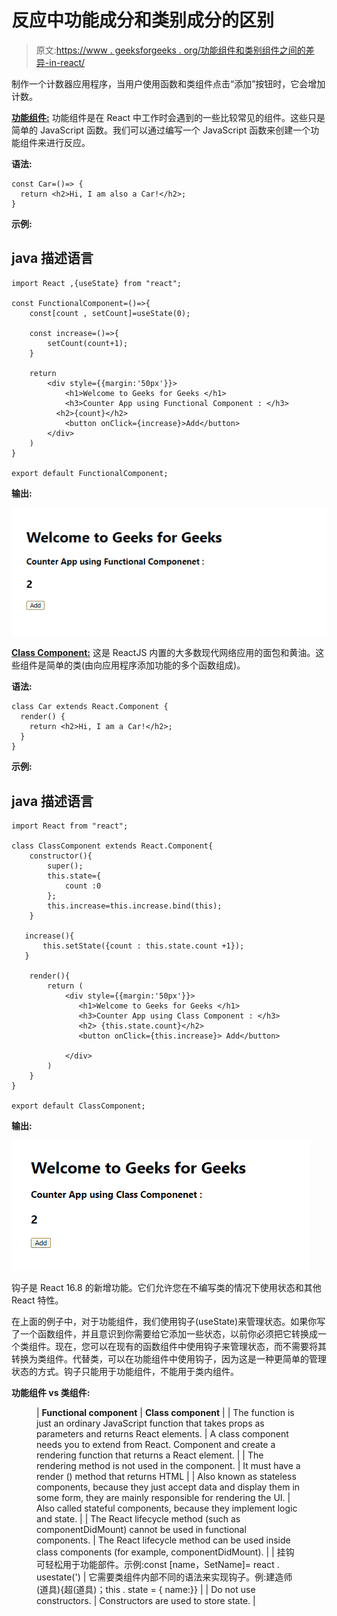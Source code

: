 # 反应中功能成分和类别成分的区别

> 原文:[https://www . geeksforgeeks . org/功能组件和类别组件之间的差异-in-react/](https://www.geeksforgeeks.org/differences-between-functional-components-and-class-components-in-react/)

制作一个计数器应用程序，当用户使用函数和类组件点击“添加”按钮时，它会增加计数。

[**功能组件:**](https://www.geeksforgeeks.org/reactjs-functional-components/) 功能组件是在 React 中工作时会遇到的一些比较常见的组件。这些只是简单的 JavaScript 函数。我们可以通过编写一个 JavaScript 函数来创建一个功能组件来进行反应。

**语法:**

```
const Car=()=> {
  return <h2>Hi, I am also a Car!</h2>;
}
```

**示例:**

## java 描述语言

```
import React ,{useState} from "react";

const FunctionalComponent=()=>{
    const[count , setCount]=useState(0);

    const increase=()=>{
        setCount(count+1);
    }

    return
        <div style={{margin:'50px'}}>
            <h1>Welcome to Geeks for Geeks </h1>
            <h3>Counter App using Functional Component : </h3>
          <h2>{count}</h2>
            <button onClick={increase}>Add</button>
        </div>
    )
} 

export default FunctionalComponent;
```

**输出:**

![](img/c346cfe493804c9c7501757a617ca75c.png)

[**Class Component:**](https://www.geeksforgeeks.org/reactjs-class-based-components/) 这是 ReactJS 内置的大多数现代网络应用的面包和黄油。这些组件是简单的类(由向应用程序添加功能的多个函数组成)。

**语法:**

```
class Car extends React.Component {
  render() {
    return <h2>Hi, I am a Car!</h2>;
  }
}
```

**示例:**

## java 描述语言

```
import React from "react";

class ClassComponent extends React.Component{
    constructor(){
        super();
        this.state={
            count :0
        };
        this.increase=this.increase.bind(this);
    }

   increase(){
       this.setState({count : this.state.count +1});
   }

    render(){
        return (
            <div style={{margin:'50px'}}>
               <h1>Welcome to Geeks for Geeks </h1>
               <h3>Counter App using Class Component : </h3>
               <h2> {this.state.count}</h2> 
               <button onClick={this.increase}> Add</button>

            </div>
        )
    }
}

export default ClassComponent;
```

**输出:**

![](img/cfac039b02521a2015463ce1cfc5dd83.png)

钩子是 React 16.8 的新增功能。它们允许您在不编写类的情况下使用状态和其他 React 特性。

在上面的例子中，对于功能组件，我们使用钩子(useState)来管理状态。如果你写了一个函数组件，并且意识到你需要给它添加一些状态，以前你必须把它转换成一个类组件。现在，您可以在现有的函数组件中使用钩子来管理状态，而不需要将其转换为类组件。代替类，可以在功能组件中使用钩子，因为这是一种更简单的管理状态的方式。钩子只能用于功能组件，不能用于类内组件。

**功能组件 vs 类组件:**

<figure class="table">

| **Functional component** | **Class component** |
| The function is just an ordinary JavaScript function that takes props as parameters and returns React elements. | A class component needs you to extend from React. Component and create a rendering function that returns a React element. |
| The rendering method is not used in the component. | It must have a render () method that returns HTML |
| Also known as stateless components, because they just accept data and display them in some form, they are mainly responsible for rendering the UI. | Also called stateful components, because they implement logic and state. |
| The React lifecycle method (such as componentDidMount) cannot be used in functional components. | The React lifecycle method can be used inside class components (for example, componentDidMount). |
| 挂钩可轻松用于功能部件。示例:const [name，SetName]= react . usestate(') | 它需要类组件内部不同的语法来实现钩子。例:建造师(道具){超(道具)；this . state = { name:}} |
| Do not use constructors. | Constructors are used to store state. |

</figure>